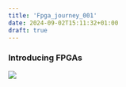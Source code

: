 ```yaml
---
title: 'Fpga_journey_001'
date: 2024-09-02T15:11:32+01:00
draft: true
---
```


### Introducing FPGAs

![](/fpga/fpga_journey_001/1.png)